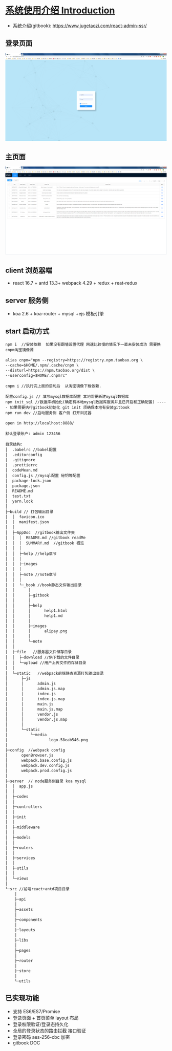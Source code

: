 # [系统使用介绍 Introduction](https://www.jugetaozi.com/react-admin-ssr/)

- 系统介绍(gitbook): https://www.jugetaozi.com/react-admin-ssr/

## 登录页面

![登录界面](./build/AppDoc/images/admin1.png)

## 主页面

![表格界面](./build/AppDoc/images/admin2.png)

## client 浏览器端

- react 16.7 + antd 13.3+ webpack 4.29 + redux + reat-redux

## server 服务侧

- koa 2.6 + koa-router + mysql +ejs 模板引擎

## start 启动方式

```
npm i  //安装依赖  如果没有翻墙设置代理 网速比较慢的情况下一直未安装成功 需要换cnpm淘宝镜像源

alias cnpm="npm --registry=https://registry.npm.taobao.org \
--cache=$HOME/.npm/.cache/cnpm \
--disturl=https://npm.taobao.org/dist \
--userconfig=$HOME/.cnpmrc"

cnpm i //执行完上面的语句后  从淘宝镜像下载依赖.

配置config.js // 填写mysql数据库配置 本地需要新建mysql数据库
npm init_sql //数据库初始化(确定有本地mysql数据库服务并且已开启和正确配置) ----- 如果需要执行gitbook初始化 git init 须确保本地有安装gitbook
npm run dev //启动服务侧 客户侧 打开浏览器

open in http://localhost:8888/

默认登录账户: admin 123456

目录结构:
│  .babelrc //babel配置
│  .editorconfig
│  .gitignore
│  .prettierrc
│  codeMean.md
│  config.js //mysql配置 秘钥等配置
│  package-lock.json
│  package.json
│  README.md
│  test.txt
│  yarn.lock
│
├─build // 打包输出目录
│  │  favicon.ico
│  │  manifest.json
│  │
│  ├─AppDoc  //gitbook输出文件夹
│  │  │  README.md //gitbook readMe
│  │  │  SUMMARY.md  //gitbook 概览
│  │  │
│  │  ├─help //help章节
│  │  │
│  │  ├─images
│  │  │
│  │  ├─note //note章节
│  │  │
│  │  └─_book //book静态文件输出目录
│  │      │
│  │      ├─gitbook
│  │      │
│  │      ├─help
│  │      │      help1.html
│  │      │      help1.md
│  │      │
│  │      ├─images
│  │      │      alipay.png
│  │      │
│  │      └─note
│  │
│  ├─file   //服务器文件储存目录
│  │  ├─download //供下载的文件目录
│  │  └─upload //用户上传文件的存储目录
│  │
│  └─static   //webpack前端静态资源打包输出目录
│      ├─js
│      │      admin.js
│      │      admin.js.map
│      │      index.js
│      │      index.js.map
│      │      main.js
│      │      main.js.map
│      │      vendor.js
│      │      vendor.js.map
│      │
│      └─static
│          └─media
│                  logo.58eab546.png
│
├─config  //webpack config
│      openBrowser.js
│      webpack.base.config.js
│      webpack.dev.config.js
│      webpack.prod.config.js
│
├─server  // node服务侧目录 koa mysql
│  │  app.js
│  │
│  ├─codes
│  │
│  ├─controllers
│  │
│  ├─init
│  │
│  ├─middleware
│  │
│  ├─models
│  │
│  ├─routers
│  │
│  ├─services
│  │
│  ├─utils
│  │
│  └─views
│
└─src //前端react+antd项目目录
    │
    ├─api
    │
    ├─assets
    │
    ├─components
    │
    ├─layouts
    │
    ├─libs
    │
    ├─pages
    │
    ├─router
    │
    ├─store
    │
    └─utils
```

## 已实现功能

- 支持 ES6/ES7/Promise
- 登录页面 + 首页菜单 layout 布局
- 登录权限验证/登录态持久化
- 全局的登录状态的路由拦截 接口验证
- 登录密码 aes-256-cbc 加密
- gitbook DOC
